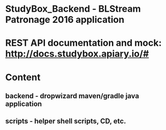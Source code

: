 # StudyBox_Backend - BLStream Patronage 2016 application

# REST API documentation and mock: http://docs.studybox.apiary.io/#


# Content

## backend - dropwizard maven/gradle java application
## scripts - helper shell scripts, CD, etc.
